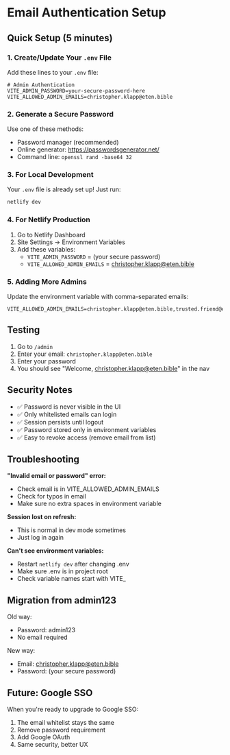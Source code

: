 # Email Authentication Setup

## Quick Setup (5 minutes)

### 1. Create/Update Your `.env` File

Add these lines to your `.env` file:

```env
# Admin Authentication
VITE_ADMIN_PASSWORD=your-secure-password-here
VITE_ALLOWED_ADMIN_EMAILS=christopher.klapp@eten.bible
```

### 2. Generate a Secure Password

Use one of these methods:

- Password manager (recommended)
- Online generator: https://passwordsgenerator.net/
- Command line: `openssl rand -base64 32`

### 3. For Local Development

Your `.env` file is already set up! Just run:

```bash
netlify dev
```

### 4. For Netlify Production

1. Go to Netlify Dashboard
2. Site Settings → Environment Variables
3. Add these variables:
   - `VITE_ADMIN_PASSWORD` = (your secure password)
   - `VITE_ALLOWED_ADMIN_EMAILS` = christopher.klapp@eten.bible

### 5. Adding More Admins

Update the environment variable with comma-separated emails:

```env
VITE_ALLOWED_ADMIN_EMAILS=christopher.klapp@eten.bible,trusted.friend@example.com,another.admin@example.com
```

## Testing

1. Go to `/admin`
2. Enter your email: `christopher.klapp@eten.bible`
3. Enter your password
4. You should see "Welcome, christopher.klapp@eten.bible" in the nav

## Security Notes

- ✅ Password is never visible in the UI
- ✅ Only whitelisted emails can login
- ✅ Session persists until logout
- ✅ Password stored only in environment variables
- ✅ Easy to revoke access (remove email from list)

## Troubleshooting

**"Invalid email or password" error:**

- Check email is in VITE_ALLOWED_ADMIN_EMAILS
- Check for typos in email
- Make sure no extra spaces in environment variable

**Session lost on refresh:**

- This is normal in dev mode sometimes
- Just log in again

**Can't see environment variables:**

- Restart `netlify dev` after changing .env
- Make sure .env is in project root
- Check variable names start with VITE\_

## Migration from admin123

Old way:

- Password: admin123
- No email required

New way:

- Email: christopher.klapp@eten.bible
- Password: (your secure password)

## Future: Google SSO

When you're ready to upgrade to Google SSO:

1. The email whitelist stays the same
2. Remove password requirement
3. Add Google OAuth
4. Same security, better UX
